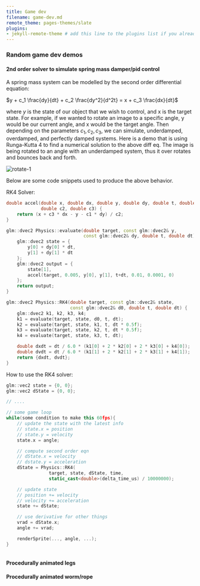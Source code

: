 ```yaml
---
title: Game dev
filename: game-dev.md
remote_theme: pages-themes/slate
plugins:
- jekyll-remote-theme # add this line to the plugins list if you already have one
---
```


### Random game dev demos

#### 2nd order solver to simulate spring mass damper/pid control

A spring mass system can be modelled by the second order differential equation:

$y + c_1 \frac{dy}{dt} + c_2 \frac{dy^2}{d^2t} = x + c_3 \frac{dx}{dt}$

where $y$ is the state of our object that we wish to control, and x is the target state.
For example, if we wanted to rotate an image to a specific angle, y would be our current angle, and x would be the target angle.
Then depending on the parameters $c_1, c_2, c_3$, we can simulate, underdamped, overdamped, and perfectly damped systems.
Here is a demo that is using Runga-Kutta 4 to find a numerical solution to the above diff eq. The image is being rotated to an angle
with an underdamped system, thus it over rotates and bounces back and forth.

![rotate-1](./gifs/rotate-1.gif)

Below are some code snippets used to produce the above behavior.

RK4 Solver:

```c++
double accel(double x, double dx, double y, double dy, double t, double c1,
             double c2, double c3) {
    return (x + c3 * dx - y - c1 * dy) / c2;
}

glm::dvec2 Physics::evaluate(double target, const glm::dvec2& y,
                             const glm::dvec2& dy, double t, double dt) {
    glm::dvec2 state = { 
        y[0] + dy[0] * dt,
        y[1] + dy[1] * dt
    };
    glm::dvec2 output = {
        state[1],
        accel(target, 0.005, y[0], y[1], t+dt, 0.01, 0.0001, 0)
    };
    return output;
}

glm::dvec2 Physics::RK4(double target, const glm::dvec2& state,
                        const glm::dvec2& d0, double t, double dt) {
    glm::dvec2 k1, k2, k3, k4;
    k1 = evaluate(target, state, d0, t, dt);
    k2 = evaluate(target, state, k1, t, dt * 0.5f);
    k3 = evaluate(target, state, k2, t, dt * 0.5f);
    k4 = evaluate(target, state, k3, t, dt);

    double dxdt = dt / 6.0 * (k1[0] + 2 * k2[0] + 2 * k3[0] + k4[0]);
    double dvdt = dt / 6.0 * (k1[1] + 2 * k2[1] + 2 * k3[1] + k4[1]);
    return {dxdt, dvdt};
}
```

How to use the RK4 solver:

```c++
glm::vec2 state = {0, 0};
glm::vec2 dState = {0, 0};

// ....

// some game loop
while(some condition to make this 60fps){
    // update the state with the latest info
    // state.x = position
    // state.y = velocity
    state.x = angle;

    // compute second order eqn
    // dState.x = velocity
    // dstate.y = acceleration
    dState = Physics::RK4(
                target, state, dState, time,
                static_cast<double>(delta_time_us) / 10000000);

    // update state
    // position += velocity
    // velocity += acceleration
    state += dState;

    // use derivative for other things
    vrad = dState.x;
    angle += vrad;

    renderSprite(..., angle, ...);
}



```

#### Procedurally animated legs

#### Procedurally animated worm/rope